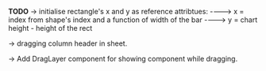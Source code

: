**TODO**
-> initialise rectangle's x and y as reference attribtues:
----> x = index from shape's index and a function of width of the bar
----> y = chart height - height of the rect

-> dragging column header in sheet.

-> Add DragLayer component for showing component while dragging.